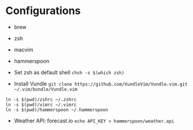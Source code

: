 # Configurations

* brew
* zsh
* macvim
* hammerspoon

* Set zsh as default shell `chsh -s $(which zsh)`

* Install Vundle `git clone https://github.com/VundleVim/Vundle.vim.git ~/.vim/bundle/Vundle.vim`

```
ln -s $(pwd)/zshrc ~/.zshrc
ln -s $(pwd)/vimrc ~/.vimrc
ln -s $(pwd)/hammerspoon ~/.hammerspoon
```

* Weather API: forecast.io `echo API_KEY > hammerspoon/weather.api`
